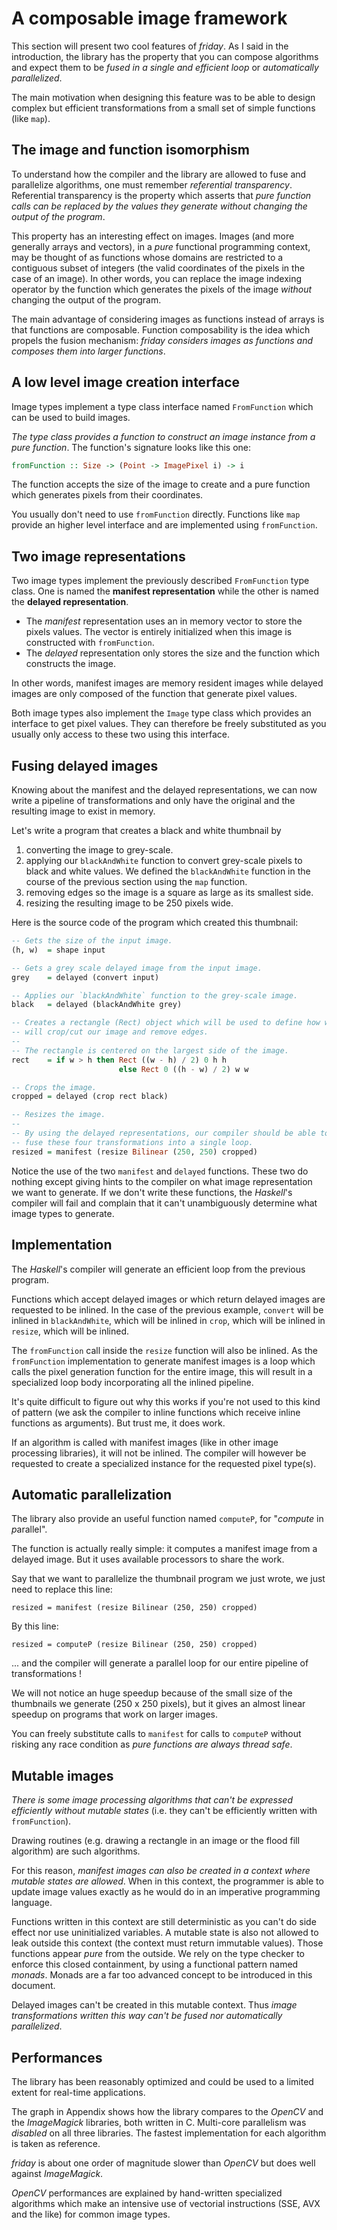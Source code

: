 # A composable image framework

This section will present two cool features of *friday*. As I said in the
introduction, the library has the property that you can compose algorithms and
expect them to be *fused in a single and efficient loop* or *automatically
parallelized*.

The main motivation when designing this feature was to be able to design complex
but efficient transformations from a small set of simple functions (like `map`).

## The image and function isomorphism

To understand how the compiler and the library are allowed to fuse and
parallelize algorithms, one must remember *referential transparency*.
Referential transparency is the property which asserts that *pure function
calls can be replaced by the values they generate without changing the output
of the program*.

This property has an interesting effect on images. Images (and more generally
arrays and vectors), in a *pure* functional programming context, may be thought 
of as functions whose domains are restricted to a contiguous subset of integers
(the valid coordinates of the pixels in the case of an image). In other words,
you can replace the image indexing operator by the function which generates the
pixels of the image *without* changing the output of the program.

The main advantage of considering images as functions instead of arrays is
that functions are composable. Function composability is the idea which propels
the fusion mechanism: *friday considers images as functions and composes them
into larger functions*.

## A low level image creation interface

Image types implement a type class interface named `FromFunction` which can be 
used to build images.

*The type class provides a function to construct an image instance from a pure
function*. The function's signature looks like this one:

```Haskell
fromFunction :: Size -> (Point -> ImagePixel i) -> i
```

The function accepts the size of the image to create and a pure function which
generates pixels from their coordinates.

You usually don't need to use `fromFunction` directly. Functions like `map`
provide an higher level interface and are implemented using `fromFunction`.

## Two image representations

Two image types implement the previously described `FromFunction` type class.
One is named the **manifest representation** while the other is named the
**delayed representation**.

* The *manifest* representation uses an in memory vector to store the pixels
  values. The vector is entirely initialized when this image is constructed
  with `fromFunction`.
* The *delayed* representation only stores the size and the function which
  constructs the image.

In other words, manifest images are memory resident images while delayed images
are only composed of the function that generate pixel values.

Both image types also implement the `Image` type class which provides an
interface to get pixel values. They can therefore be freely substituted as you
usually only access to these two using this interface.

## Fusing delayed images

Knowing about the manifest and the delayed representations, we can now write a
pipeline of transformations and only have the original and the resulting image
to exist in memory.

Let's write a program that creates a black and white thumbnail by

1. converting the image to grey-scale.
2. applying our `blackAndWhite` function to convert grey-scale pixels to black
   and white values. We defined the `blackAndWhite` function in the course of 
   the previous section using the `map` function.
3. removing edges so the image is a square as large as its smallest side.
4. resizing the resulting image to be 250 pixels wide.

Here is the source code of the program which created this thumbnail:

```Haskell
-- Gets the size of the input image.
(h, w)  = shape input

-- Gets a grey scale delayed image from the input image.
grey    = delayed (convert input)

-- Applies our `blackAndWhite` function to the grey-scale image.
black   = delayed (blackAndWhite grey)

-- Creates a rectangle (Rect) object which will be used to define how we
-- will crop/cut our image and remove edges.
--
-- The rectangle is centered on the largest side of the image.
rect    = if w > h then Rect ((w - h) / 2) 0 h h
                        else Rect 0 ((h - w) / 2) w w

-- Crops the image.
cropped = delayed (crop rect black)

-- Resizes the image.
--
-- By using the delayed representations, our compiler should be able to
-- fuse these four transformations into a single loop.
resized = manifest (resize Bilinear (250, 250) cropped)
```

Notice the use of the two `manifest` and `delayed` functions. These two do
nothing except giving hints to the compiler on what image representation we
want to generate. If we don't write these functions, the *Haskell*'s compiler
will fail and complain that it can't unambiguously determine what image types to
generate.

## Implementation

The *Haskell*'s compiler will generate an efficient loop from the previous
program.

Functions which accept delayed images or which return delayed images are
requested to be inlined. In the case of the previous example, `convert` will be
inlined in `blackAndWhite`, which will be inlined in `crop`, which will be
inlined in `resize`, which will be inlined.

The `fromFunction` call inside the `resize` function will also be inlined. As
the `fromFunction` implementation to generate manifest images is a loop which 
calls the pixel generation function for the entire image, this will result in a
specialized loop body incorporating all the inlined pipeline.

It's quite difficult to figure out why this works if you're not used to this
kind of pattern (we ask the compiler to inline functions which receive inline
functions as arguments). But trust me, it does work.

If an algorithm is called with manifest images (like in other image processing
libraries), it will not be inlined. The compiler will however be requested to create a specialized instance for the requested pixel type(s).

## Automatic parallelization

The library also provide an useful function named `computeP`, for "*compute* in
*p*arallel".

The function is actually really simple: it computes a manifest image from 
a delayed image. But it uses available processors to share the work.

Say that we want to parallelize the thumbnail program we just wrote, we just
need to replace this line:

    resized = manifest (resize Bilinear (250, 250) cropped)

By this line:

    resized = computeP (resize Bilinear (250, 250) cropped)

... and the compiler will generate a parallel loop for our entire pipeline of
transformations !

We will not notice an huge speedup because of the small size of the thumbnails
we generate (250 x 250 pixels), but it gives an almost linear speedup on
programs that work on larger images.

You can freely substitute calls to `manifest` for calls to `computeP` without 
risking any race condition as *pure functions are always thread safe*.


## Mutable images

*There is some image processing algorithms that can't be expressed efficiently without mutable states* (i.e. they can't be efficiently written with
`fromFunction`).

Drawing routines (e.g. drawing a rectangle in an image or the flood fill
algorithm) are such algorithms.

For this reason, *manifest images can also be created in a context where mutable
states are allowed*. When in this context, the programmer is able to update
image values exactly as he would do in an imperative programming language.

Functions written in this context are still deterministic as you can't do side
effect nor use uninitialized variables. A mutable state is also not allowed to
leak outside this context (the context must return immutable values). Those
functions appear *pure* from the outside. We rely on the type checker to
enforce this closed containment, by using a functional pattern named *monads*.
Monads are a far too advanced concept to be introduced in this document.

Delayed images can't be created in this mutable context. Thus *image
transformations written this way can't be fused nor automatically parallelized*.

## Performances

The library has been reasonably optimized and could be used to a limited extent
for real-time applications.

The graph in Appendix shows how the library compares to the *OpenCV* and the
*ImageMagick* libraries, both written in C. Multi-core parallelism was
*disabled* on all three libraries. The fastest implementation for each 
algorithm is taken as reference.

*friday* is about one order of magnitude slower than *OpenCV* but does well
against *ImageMagick*.

*OpenCV* performances are explained by hand-written specialized algorithms which
make an intensive use of vectorial instructions (SSE, AVX and the like) for
common image types.
